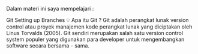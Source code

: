 Dalam materi ini saya mempelajari :

Git
Setting up
Branches
💡 Apa itu Git ?
Git adalah perangkat lunak version control atau proyek manajemen kode perangkat lunak yang diciptakan oleh Linus Torvalds (2005). Git sendiri merupakan salah satu version control system populer yang digunakan para developer untuk mengembangkan software secara bersama - sama.
